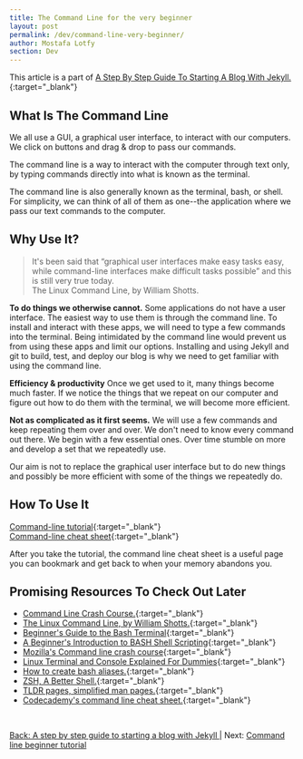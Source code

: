 ```yaml
---
title: The Command Line for the very beginner
layout: post
permalink: /dev/command-line-very-beginner/
author: Mostafa Lotfy
section: Dev
---
```


This article is a part of [A Step By Step Guide To Starting A Blog With Jekyll.](/dev/step-by-step-guide-start-blog-with-jekyll/){:target="_blank"}

## **What Is The Command Line**

We all use a GUI, a graphical user interface, to interact with our computers. We click on buttons and drag & drop to pass our commands.

The command line is a way to interact with the computer through text only, by typing commands directly into what is known as the terminal.

The command line is also generally known as the terminal, bash, or shell. For simplicity, we can think of all of them as one--the application where we pass our text commands to the computer.



## **Why Use It?**

> It's been said that “graphical user interfaces make easy tasks easy, while command-line interfaces make difficult tasks possible” and this is still very true today.<br>
> The Linux Command Line, by William Shotts.

**To do things we otherwise cannot.**
Some applications do not have a user interface. The easiest way to use them is through the command line. To install and interact with these apps, we will need to type a few commands into the terminal. Being intimidated by the command line would prevent us from using these apps and limit our options. Installing and using Jekyll and git to build, test, and deploy our blog is why we need to get familiar with using the command line.

**Efficiency & productivity** Once we get used to it, many things become much faster. If we notice the things that we repeat on our computer and figure out how to do them with the terminal, we will become more efficient.

**Not as complicated as it first seems.** We will use a few commands and keep repeating them over and over. We don't need to know every command out there. We begin with a few essential ones. Over time stumble on more and develop a set that we repeatedly use.

Our aim is not to replace the graphical user interface but to do new things and possibly be more efficient with some of the things we repeatedly do.


## **How To Use It**

[Command-line tutorial](/dev/command-line-beginner-tutorial/){:target="_blank"}<br>
[Command-line cheat sheet](/dev/command-line-cheat-sheet/){:target="_blank"}<br>

After you take the tutorial, the command line cheat sheet is a useful page you can bookmark and get back to when your memory abandons you.


## **Promising Resources To Check Out Later**

  - [Command Line Crash Course.](https://www.youtube.com/watch?v=yz7nYlnXLfE){:target="_blank"}
  - [The Linux Command Line, by William Shotts.](https://sourceforge.net/projects/linuxcommand/){:target="_blank"}
  - [Beginner's Guide to the Bash Terminal](https://www.youtube.com/watch?v=oxuRxtrO2Ag){:target="_blank"}
  - [A Beginner's Introduction to BASH Shell Scripting](https://www.youtube.com/watch?v=_n5ZegzieSQ){:target="_blank"}
  - [Mozilla's Command line crash course](https://developer.mozilla.org/en-US/docs/Learn/Tools_and_testing/Understanding_client-side_tools/Command_line){:target="_blank"}
  - [Linux Terminal and Console Explained For Dummies](https://www.linuxbabe.com/command-line/linux-terminal){:target="_blank"}
  - [How to create bash aliases.](https://linuxize.com/post/how-to-create-bash-aliases/){:target="_blank"}
  - [ZSH, A Better Shell.](https://www.youtube.com/watch?v=gGmBUfMaWMU){:target="_blank"}
  - [TLDR pages, simplified man pages.](https://tldr.sh/){:target="_blank"}
  - [Codecademy's command line cheat sheet.](https://www.codecademy.com/articles/command-line-commands){:target="_blank"}



<br>

[Back: A step by step guide to starting a blog with Jekyll ](/dev/step-by-step-guide-start-blog-with-jekyll/) | Next: [Command line beginner tutorial](/dev/command-line-beginner-tutorial/)

